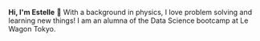 **Hi, I'm Estelle** 👋
With a background in physics, I love problem solving and learning new things!
I am an alumna of the Data Science bootcamp at Le Wagon Tokyo.

